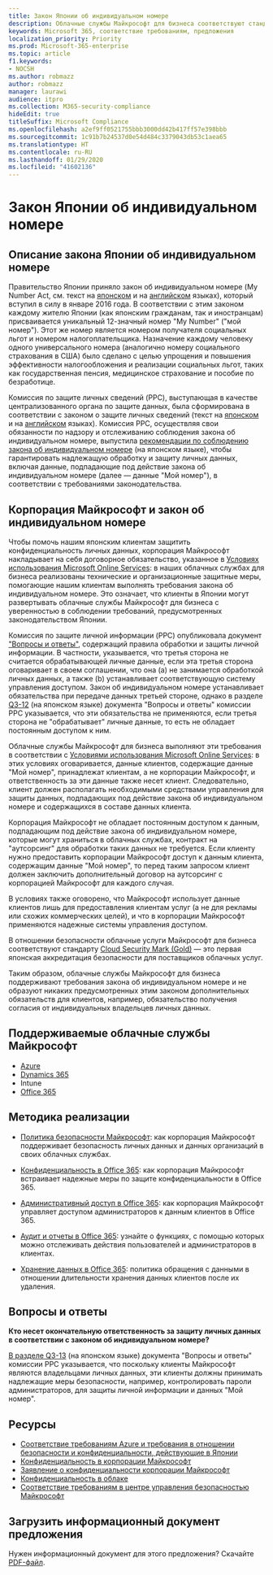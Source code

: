 ```yaml
---
title: Закон Японии об индивидуальном номере
description: Облачные службы Майкрософт для бизнеса соответствуют стандартам закона Японии об индивидуальном номере в отношении защиты конфиденциальности данных, на которые распространяется действие этого закона.
keywords: Microsoft 365, соответствие требованиям, предложения
localization_priority: Priority
ms.prod: Microsoft-365-enterprise
ms.topic: article
f1.keywords:
- NOCSH
ms.author: robmazz
author: robmazz
manager: laurawi
audience: itpro
ms.collection: M365-security-compliance
hideEdit: true
titleSuffix: Microsoft Compliance
ms.openlocfilehash: a2ef9ff0521755bbb3000dd42b417ff57e398bbb
ms.sourcegitcommit: 1c91b7b24537d0e54d484c3379043db53c1aea65
ms.translationtype: HT
ms.contentlocale: ru-RU
ms.lasthandoff: 01/29/2020
ms.locfileid: "41602136"
---
```

# <a name="my-number-act-japan"></a>Закон Японии об индивидуальном номере

## <a name="about-the-my-number-act"></a>Описание закона Японии об индивидуальном номере

Правительство Японии приняло закон об индивидуальном номере (My Number Act, см. текст на [японском](https://elaws.e-gov.go.jp/search/elawsSearch/elaws_search/lsg0500/viewContents?lawId=425AC0000000027_20180627_430AC0000000066) и на [английском](https://www.ppc.go.jp/files/pdf/en3.pdf) языках), который вступил в силу в январе 2016 года. В соответствии с этим законом каждому жителю Японии (как японским гражданам, так и иностранцам) присваивается уникальный 12-значный номер "My Number" ("мой номер"). Этот же номер является номером получателя социальных льгот и номером налогоплательщика. Назначение каждому человеку одного универсального номера (аналогично номеру социального страхования в США) было сделано с целью упрощения и повышения эффективности налогообложения и реализации социальных льгот, таких как государственная пенсия, медицинское страхование и пособие по безработице.

Комиссия по защите личных сведений (PPC), выступающая в качестве централизованного органа по защите данных, была сформирована в соответствии с законом о защите личных сведений (текст на [японском](https://www.ppc.go.jp/personal/preparation/) и на [английском](https://www.ppc.go.jp/en/legal/) языках). Комиссия PPC, осуществляя свои обязанности по надзору и отслеживанию соблюдения закона об индивидуальном номере, выпустила [рекомендации по соблюдению закона об индивидуальном номере](https://www.ppc.go.jp/legal/policy/faq/) (на японском языке), чтобы гарантировать надлежащую обработку и защиту личных данных, включая данные, подпадающие под действие закона об индивидуальном номере (далее — данные "Мой номер"), в соответствии с требованиями законодательства.

## <a name="microsoft-and-the-my-number-act"></a>Корпорация Майкрософт и закон об индивидуальном номере

Чтобы помочь нашим японским клиентам защитить конфиденциальность личных данных, корпорация Майкрософт накладывает на себя договорное обязательство, указанное в [Условиях использования Microsoft Online Services](https://www.microsoftvolumelicensing.com/DocumentSearch.aspx?Mode=3&DocumentTypeId=31): в наших облачных службах для бизнеса реализованы технические и организационные защитные меры, помогающие нашим клиентам выполнять требования закона об индивидуальном номере. Это означает, что клиенты в Японии могут развертывать облачные службы Майкрософт для бизнеса с уверенностью в соблюдении требований, предусмотренных законодательством Японии.

Комиссия по защите личной информации (PPC) опубликовала документ ["Вопросы и ответы"](https://www.ppc.go.jp/legal/policy/faq/), содержащий правила обработки и защиты личной информации. В частности, указывается, что третья сторона не считается обрабатывающей личные данные, если эта третья сторона оговаривает в своем соглашении, что она (а) не занимается обработкой личных данных, а также (b) устанавливает соответствующую систему управления доступом. Закон об индивидуальном номере устанавливает обязательства при передаче данных третьей стороне, однако в разделе [Q3-12](https://www.ppc.go.jp/legal/policy/faq/) (на японском языке) документа "Вопросы и ответы" комиссии PPC указывается, что эти обязательства не применяются, если третья сторона не "обрабатывает" личные данные, то есть не обладает постоянным доступом к ним.

Облачные службы Майкрософт для бизнеса выполняют эти требования в соответствии с [Условиями использования Microsoft Online Services](https://www.microsoftvolumelicensing.com/DocumentSearch.aspx?Mode=3&DocumentTypeId=31): в этих условиях оговаривается, данные клиентов, содержащие данные "Мой номер", принадлежат клиентам, а не корпорации Майкрософт, и ответственность за эти данные также несет клиент. Следовательно, клиент должен располагать необходимыми средствами управления для защиты данных, подпадающих под действие закона об индивидуальном номере и содержащихся в составе данных клиента.

Корпорация Майкрософт не обладает постоянным доступом к данным, подпадающим под действие закона об индивидуальном номере, которые могут храниться в облачных службах, контракт на "аутсорсинг" для обработки таких данных не требуется. Если клиенту нужно предоставить корпорации Майкрософт доступ к данным клиента, содержащим данные "Мой номер", то перед таким запросом клиент должен заключить дополнительный договор на аутсорсинг с корпорацией Майкрософт для каждого случая.

В условиях также оговорено, что Майкрософт использует данные клиентов лишь для предоставления клиентам услуг (а не для рекламы или схожих коммерческих целей), и что в корпорации Майкрософт применяются надежные системы управления доступом.

В отношении безопасности облачные услуги Майкрософт для бизнеса соответствуют стандарту [Cloud Security Mark (Gold)](offering-cs-mark-gold-japan.md) — это первая японская аккредитация безопасности для поставщиков облачных услуг.

Таким образом, облачные службы Майкрософт для бизнеса поддерживают требования закона об индивидуальном номере и не образуют никаких предусмотренных этим законом дополнительных обязательств для клиентов, например, обязательство получения согласия от индивидуальных владельцев личных данных.

## <a name="microsoft-in-scope-cloud-services"></a>Поддерживаемые облачные службы Майкрософт

- [Azure](https://gallery.technet.microsoft.com/Overview-of-Azure-c1be3942)
- [Dynamics 365](https://download.microsoft.com/download/E/1/9/E1977163-7A86-4812-AC18-C03ADC958AAF/Microsoft_Dynamics_365_Cloud_Service_Compliance_Datasheet.pdf)
- Intune
- [Office 365](https://servicetrust.microsoft.com/ViewPage/TrustDocuments?command=Download&downloadType=Document&downloadId=9f756cce-b15d-45a9-94d7-6a583dee4401&docTab=6d000410-c9e9-11e7-9a91-892aae8839ad_Compliance_Guides)

## <a name="how-to-implement"></a>Методика реализации

- [Политика безопасности Майкрософт](https://servicetrust.microsoft.com/ViewPage/TrustDocuments?command=Download&downloadType=Document&downloadId=231213ea-9954-41fd-a757-ae62f3721dc7&docTab=6d000410-c9e9-11e7-9a91-892aae8839ad_FAQ_and_White_Papers): как корпорация Майкрософт поддерживает безопасность личных данных и данных организаций в своих облачных службах.

- [Конфиденциальность в Office 365](https://servicetrust.microsoft.com/ViewPage/TrustDocuments?command=Download&downloadType=Document&downloadId=a1b48a5b-bcb1-4c19-9277-952c0df87113&docTab=6d000410-c9e9-11e7-9a91-892aae8839ad_FAQ_and_White_Papers): как корпорация Майкрософт встраивает надежные меры по защите конфиденциальности в Office 365.

- [Административный доступ в Office 365](https://docs.microsoft.com/office365/SecurityCompliance/office-365-administrative-access-controls-overview): как корпорация Майкрософт управляет доступом администраторов к данным клиентов в Office 365.

- [Аудит и отчеты в Office 365](https://docs.microsoft.com/office365/SecurityCompliance/office-365-auditing-and-reporting-overview): узнайте о функциях, с помощью которых можно отслеживать действия пользователей и администраторов в клиентах.

- [Хранение данных в Office 365](https://docs.microsoft.com/office365/SecurityCompliance/office-365-data-retention-deletion-and-destruction-overview): политика обращения с данными в отношении длительности хранения данных клиентов после их удаления.

## <a name="frequently-asked-questions"></a>Вопросы и ответы

**Кто несет окончательную ответственность за защиту личных данных в соответствии с законом об индивидуальном номере?**

[В разделе Q3-13](https://www.ppc.go.jp/legal/policy/faq/) (на японском языке) документа "Вопросы и ответы" комиссии PPC указывается, что поскольку клиенты Майкрософт являются владельцами личных данных, эти клиенты должны принимать надлежащие меры безопасности, например, контролировать пароли администраторов, для защиты личной информации и данных "Мой номер".

## <a name="resources"></a>Ресурсы

- [Соответствие требованиям Azure и требования в отношении безопасности и конфиденциальности, действующие в Японии](https://gallery.technet.microsoft.com/Azure-Compliance-and-the-53409748)
- [Конфиденциальность в корпорации Майкрософт](https://privacy.microsoft.com/en-US/)
- [Заявление о конфиденциальности корпорации Майкрософт](https://privacy.microsoft.com/privacystatement)
- [Конфиденциальность в облаке](https://download.microsoft.com/download/0/9/D/09DE47F6-F9E5-4C14-B9E8-E8119A130ACC/Privacy_considerations_in_the_cloud.pdf)
- [Соответствие требованиям в центре управления безопасностью Майкрософт](https://www.microsoft.com/trust-center/compliance/compliance-overview)

## <a name="download-the-offering-backgrounder"></a>Загрузить информационный документ предложения

Нужен информационный документ для этого предложения? Скачайте [PDF-файл](https://download.microsoft.com/download/0/E/C/0EC14DDA-6041-4841-A180-199870B136C4/MyNumberAct-Compliance.pdf).
